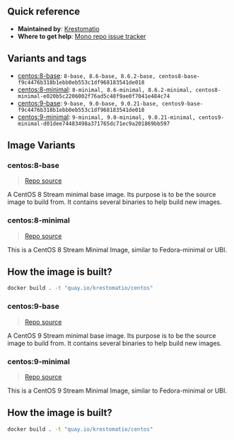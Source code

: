 ## Quick reference
- **Maintained by**:
[Krestomatio](https://github.com/krestomatio)
- **Where to get help**:
[Mono repo issue tracker](https://github.com/krestomatio/container_builder/issues)

## Variants and tags
- [centos:8-base](#centos8-base): `8-base, 8.6-base, 8.6.2-base, centos8-base-f9c4476b318b1ebb0eb553c1df968183541de018`
- [centos:8-minimal](#centos8-minimal): `8-minimal, 8.6-minimal, 8.6.2-minimal, centos8-minimal-e020b5c2206002f76ad5c48f9ae0f7041e484c74`
- [centos:9-base](#centos9-base): `9-base, 9.0-base, 9.0.21-base, centos9-base-f9c4476b318b1ebb0eb553c1df968183541de018`
- [centos:9-minimal](#centos9-minimal): `9-minimal, 9.0-minimal, 9.0.21-minimal, centos9-minimal-d01dee74483498a371765dc71ec9a201869bb597`


## Image Variants
### centos:8-base
> [Repo source](https://github.com/krestomatio/container_builder/tree/master/centos/centos8-base)

A CentOS 8 Stream minimal base image. Its purpose is to be the source image to build from. It contains several binaries to help build new images.

### centos:8-minimal
> [Repo source](https://github.com/krestomatio/container_builder/tree/master/centos/centos8-minimal)

This is a CentOS 8 Stream Minimal Image, similar to Fedora-minimal or UBI.

## How the image is built?
```bash
docker build . -t "quay.io/krestomatio/centos"
```

### centos:9-base
> [Repo source](https://github.com/krestomatio/container_builder/tree/master/centos/centos9-base)

A CentOS 9 Stream minimal base image. Its purpose is to be the source image to build from. It contains several binaries to help build new images.

### centos:9-minimal
> [Repo source](https://github.com/krestomatio/container_builder/tree/master/centos/centos9-minimal)

This is a CentOS 9 Stream Minimal Image, similar to Fedora-minimal or UBI.

## How the image is built?
```bash
docker build . -t "quay.io/krestomatio/centos"
```

